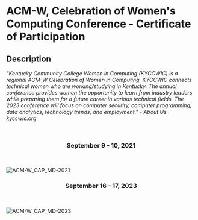 <h1>ACM-W, Celebration of Women's Computing Conference - Certificate of Participation</h1>

<h2>Description</h2>
<p> <i>"Kentucky Community College Women in Computing (KYCCWIC) is a regional ACM-W Celebration of Women in Computing. KYCCWIC connects technical women who are working/studying in Kentucky. The annual conference provides women the opportunity to learn from industry leaders while preparing them for a future career in various technical fields. The 2023 conference will focus on computer security, computer programming, data analytics, technology trends, and employment." - About Us kyccwic.org</i>
</p><br>


<h3 align="center">September 9 - 10, 2021</h3>

<p align="center"><br>

![ACM-W_CAP_MD-2021](https://user-images.githubusercontent.com/124637405/233744563-209a072f-4b43-4657-8ea5-9ae12acddc63.png)<br>

<h3 align="center">September 16 - 17, 2023</h3><br>

![ACM-W_CAP_MD-2023](https://user-images.githubusercontent.com/124637405/233745305-c6838599-c031-4b3e-81a7-0edab45ecb04.png)


</p>
